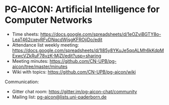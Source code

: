 # PG-AICON: Artificial Intelligence for Computer Networks

* Time sheets: https://docs.google.com/spreadsheets/d/1eOZviBGTY8o-LeaT462cxeyRFvDNqcdWjsgKFROjiDo/edit
* Attendance list weekly meeting: https://docs.google.com/spreadsheets/d/1l85y8YKuJe5qoALMh6kKdpMExwcVZkRuF78vzK-MjZI/edit?usp=sharing
* Meeting minutes: https://github.com/CN-UPB/pg-aicon/tree/master/minutes
* Wiki with topics: https://github.com/CN-UPB/pg-aicon/wiki

Communication:

* Gitter chat room: https://gitter.im/pg-aicon-chat/community
* Mailing list: pg-aicon@lists.uni-paderborn.de

